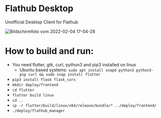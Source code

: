 # Flathub Desktop
Unofficial Desktop Client for Flathub

![Bildschirmfoto vom 2022-02-04 17-04-28](https://user-images.githubusercontent.com/39700889/152561868-b5cfff7f-4ffc-4283-871c-710421f3f9e5.png)

# How to build and run:
- You need flutter, gtk, curl, python3 and pip3 installed on linux
    - Ubuntu based systems: `sudo apt install snapd python3 python3-pip curl && sudo snap install flutter`
- `pip3 install flask flask_cors`
- `mkdir deploy/frontend`
- `cd flutter`
- `flutter build linux`
- `cd ..`
- `cp -r flutter/build/linux/x64/release/bundle/* ../deploy/frontend/`
- `./deploy/flathub_manager`
